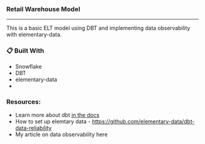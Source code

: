 ### Retail Warehouse Model
------------------------
This is a basic ELT model using DBT and implementing data observability with elementary-data.

### 📋 Built With
- Snowflake
- DBT
- elementary-data
- 
### Resources:
- Learn more about dbt [in the docs](https://docs.getdbt.com/docs/introduction)
- How to set up elemtary data - https://github.com/elementary-data/dbt-data-reliability
- My article on data observability here

